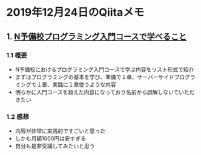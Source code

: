 # 2019年12月24日のQiitaメモ

## 1. [N予備校プログラミング入門コースで学べること](https://qiita.com/kurifox/items/1dd19dae11ffa21660c6)

### 1.1 概要

- N予備校におけるプログラミング入門コースで学ぶ内容をリスト形式で紹介
- まずはプログラミングの基本を学び、準備で１章、サーバーサイドプログラミングで１章、実践に１章使うような内容
- 明らかに入門コースを超えた内容になっており名前から誤解しないでいただきたい

### 1.2 感想

- 内容が非常に実践的ですごいと思った
- しかも月額1000円は安すぎる
- 自分も是非受講してみたいと思う

